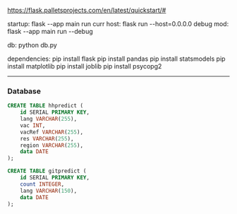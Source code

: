 https://flask.palletsprojects.com/en/latest/quickstart/#

startup: flask --app main run
curr host: flask run --host=0.0.0.0
debug mod: flask --app main run --debug

db: python db.py

dependencies:
pip install flask
pip install pandas
pip install statsmodels
pip install matplotlib
pip install joblib
pip install psycopg2

---

### Database

```sql
CREATE TABLE hhpredict (
    id SERIAL PRIMARY KEY,
    lang VARCHAR(255),
    vac INT,
    vacRef VARCHAR(255),
    res VARCHAR(255),
    region VARCHAR(255),
    data DATE
);
```

```sql
CREATE TABLE gitpredict (
    id SERIAL PRIMARY KEY,
    count INTEGER,
    lang VARCHAR(150),
    data DATE
);
```
